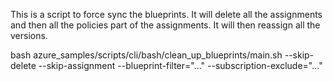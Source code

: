 This is a script to force sync the blueprints. It will delete all the assignments and then all the policies part of the assignments. It will then reassign all the versions.


bash azure_samples/scripts/cli/bash/clean_up_blueprints/main.sh --skip-delete --skip-assignment --blueprint-filter="..." --subscription-exclude="..."